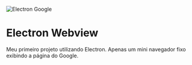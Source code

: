 ![Electron Google](https://lh3.googleusercontent.com/pw/ACtC-3fBb8aRbaJb8MryE6LdT67PFGAyAsTST-CDs7lg5FvX9R6xZ-yPeciGMHLjmxsm2DO9t9yw4ky4esaaam-TaS3kMNxR6yo6JWVRoyWNC17RQhlNMe-9Gf46g-r_JOO7eJGyX4lHkqgMzPJgYprCRvdcaQ=w1266-h713-no?authuser=0)

# Electron Webview
Meu primeiro projeto utilizando Electron. Apenas um mini navegador fixo exibindo a página do Google.
